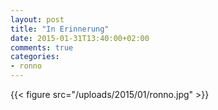 ```yaml
---
layout: post
title: "In Erinnerung"
date: 2015-01-31T13:40:00+02:00
comments: true
categories:
- ronno
---
```


{{< figure src="/uploads/2015/01/ronno.jpg" >}}

